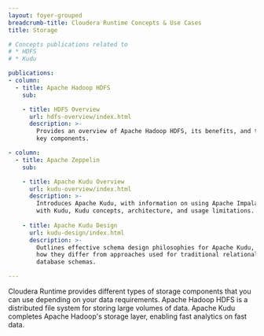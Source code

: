 ```yaml
---
layout: foyer-grouped
breadcrumb-title: Cloudera Runtime Concepts & Use Cases
title: Storage

# Concepts publications related to
# * HDFS
# * Kudu

publications:
- column:
  - title: Apache Hadoop HDFS
    sub:

    - title: HDFS Overview
      url: hdfs-overview/index.html
      description: >-
        Provides an overview of Apache Hadoop HDFS, its benefits, and the
        key components.

- column:
  - title: Apache Zeppelin
    sub:

    - title: Apache Kudu Overview
      url: kudu-overview/index.html
      description: >-
        Introduces Apache Kudu, with information on using Apache Impala
        with Kudu, Kudu concepts, architecture, and usage limitations.
  
    - title: Apache Kudu Design
      url: kudu-design/index.html
      description: >-
        Outlines effective schema design philosophies for Apache Kudu, and
        how they differ from approaches used for traditional relational
        database schemas.

---
```


Cloudera Runtime provides different types of storage components that you 
can use depending on your data requirements. Apache Hadoop HDFS is a 
distributed file system for storing large volumes of data. Apache Kudu 
completes Apache Hadoop's storage layer, enabling fast analytics on fast data.

